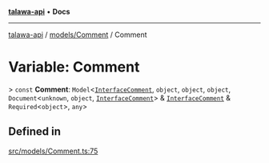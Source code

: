 [**talawa-api**](../../../README.md) • **Docs**

***

[talawa-api](../../../modules.md) / [models/Comment](../README.md) / Comment

# Variable: Comment

\> `const` **Comment**: `Model`\<[`InterfaceComment`](../interfaces/InterfaceComment.md), `object`, `object`, `object`, `Document`\<`unknown`, `object`, [`InterfaceComment`](../interfaces/InterfaceComment.md)\> & [`InterfaceComment`](../interfaces/InterfaceComment.md) & `Required`\<`object`\>, `any`\>

## Defined in

[src/models/Comment.ts:75](https://github.com/PalisadoesFoundation/talawa-api/blob/7fc9f13527dc6ead651f268e58527dcc279b95bc/src/models/Comment.ts#L75)

